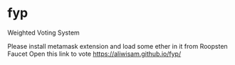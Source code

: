 # fyp
Weighted Voting System


Please install metamask extension and load some ether in it from Roopsten Faucet
Open this  link to vote
https://aliwisam.github.io/fyp/ 
